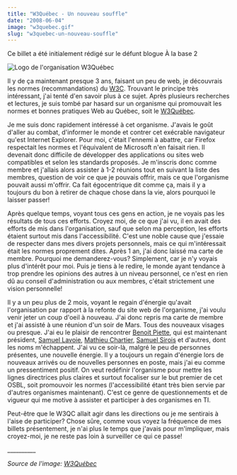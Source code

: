 ```yaml
---
title: "W3Québec - Un nouveau souffle"
date: "2008-06-04"
image: "w3quebec.gif"
slug: "w3quebec-un-nouveau-souffle"
---
```


Ce billet a été initialement rédigé sur le défunt blogue À la base 2

![Logo de l'organisation W3Québec](images/w3quebec.gif "W3Québec")

Il y de ça maintenant presque 3 ans, faisant un peu de web, je découvrais les normes (recommandations) du [W3C](https://www.w3.org/ "Site web du W3C"). Trouvant le principe très intéressant, j'ai tenté d'en savoir plus à ce sujet. Après plusieurs recherches et lectures, je suis tombé par hasard sur un organisme qui promouvait les normes et bonnes pratiques Web au Québec, soit le [W3Québec](https://w3qc.org "Site Web du W3Québec").

Je me suis donc rapidement intéressé à cet organisme. J'avais le goût d'aller au combat, d'informer le monde et contrer cet exécrable navigateur qu'est Internet Explorer. Pour moi, c'était l'ennemi à abattre, car Firefox respectait les normes et l'équivalent de Microsoft n'en faisait rien. Il devenait donc difficile de développer des applications ou sites web compatibles et selon les standards proposés. Je m'inscris donc comme membre et j'allais alors assister à 1-2 réunions tout en suivant la liste des membres, question de voir ce que je pouvais offrir, mais ce que l'organisme pouvait aussi m'offrir. Ca fait égocentrique dit comme ça, mais il y a toujours du bon à retirer de chaque chose dans la vie, alors pourquoi le laisser passer!

Après quelque temps, voyant tous ces gens en action, je ne voyais pas les résultats de tous ces efforts. Croyez moi, de ce que j'ai vu, il en avait des efforts de mis dans l'organisation, sauf que selon ma perception, les efforts étaient surtout mis dans l'accessibilité. C'est une noble cause que j'essaie de respecter dans mes divers projets personnels, mais ce qui m'intéressait était les normes proprement dites. Après 1 an, j'ai donc laissé ma carte de membre. Pourquoi me demanderez-vous? Simplement, car je n'y voyais plus d'intérêt pour moi. Puis je tiens à le redire, le monde ayant tendance à trop prendre les opinions des autres à un niveau personnel, ce n'est en rien dû au conseil d'administration ou aux membres, c'était strictement une vision personnelle!

Il y a un peu plus de 2 mois, voyant le regain d'énergie qu'avait l'organisation par rapport à la refonte du site web de l'organisme, j'ai voulu venir jeter un coup d'oeil à nouveau. J'ai donc repris ma carte de membre et j'ai assisté à une réunion d'un soir de Mars. Tous des nouveaux visages ou presque. J'ai eu le plaisir de rencontrer [Benoit Piette](https://www.benoitpiette.com/blogue/ "Blogue de Benoit Piette"), qui est maintenant président, [Samuel Lavoie](https://www.samuellavoie.com/ "Blogue de Samuel Lavoie"), [Mathieu Chartier](https://www.kindo.net/ "Site web de Mathieu Chartier"), [Samuel Sirois](https://www.trigosoft.net/ "Site web de la compagnie de Samuel Sirois") et d'autres, dont les noms m'échappent. J'ai vu ce soir-là, malgré le peu de personnes présentes, une nouvelle énergie. Il y a toujours un regain d'énergie lors de nouveaux arrivés ou de nouvelles personnes en poste, mais j'ai eu comme un pressentiment positif. On veut redéfinir l'organisme pour mettre les lignes directrices plus claires et surtout focaliser sur le but premier de cet OSBL, soit promouvoir les normes (l'accessibilité étant très bien servie par d'autres organismes maintenant). C'est ce genre de questionnements et de vigueur qui me motive à assister et participer à des organismes en TI.

Peut-être que le W3QC allait agir dans les directions ou je me sentirais à l'aise de participer? Chose sûre, comme vous voyez la fréquence de mes billets présentement, je n'ai plus le temps que j'avais pour m'impliquer, mais croyez-moi, je ne reste pas loin à surveiller ce qui ce passe!

\_\_\_\_\_\_\_\_\_\_

_Source de l'image: [W3Québec](https://w3qc.org "Source de l'image")_

